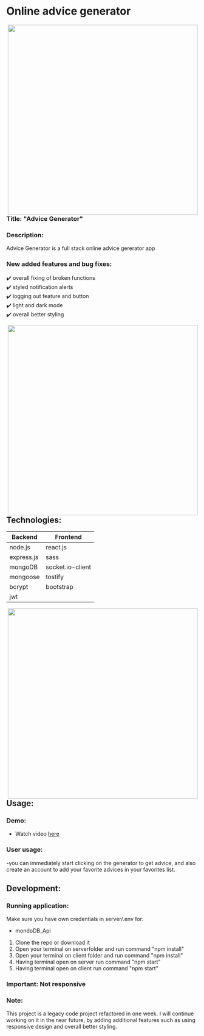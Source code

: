 # Online advice generator


<img src="https://github.com/Vreij-Lal/Advice-Generator/blob/main/homepage.png" width = '500' align = "right"/><br>
### Title: "Advice Generator" 

### Description:
Advice Generator is a full stack online advice gererator app 


### New added features and bug fixes:
:heavy_check_mark: overall fixing of broken functions <br>
:heavy_check_mark: styled notification alerts <br>
:heavy_check_mark: logging out feature and button<br>
:heavy_check_mark: light and dark mode<br>
:heavy_check_mark: overall better styling<br>

<img src="https://github.com/Vreij-Lal/Advice-Generator/blob/main/homepage%20light%20mode.png" width = '500' align = "right"/><br>

## Technologies: 
|Backend | Frontend |
| --- | --- |
| node.js | react.js |
| express.js |sass|
| mongoDB | socket.io-client| 
|mongoose| tostify|
|bcrypt|bootstrap|
|jwt||

<img src="https://github.com/Vreij-Lal/Advice-Generator/blob/main/signup.png" width = '500' align = "right"/><br>

## Usage: 

### Demo:
- Watch video [here](https://www.youtube.com/watch?v=HH8ess0OGc8)

### User usage:
-you can immediately start clicking on the generator to get advice, and also create an account to add your favorite advices in your favorites list.

## Development:

### Running application:
Make sure you have own credentials in server/.env for:

- mondoDB_Api 

1. Clone the repo or download it
2. Open your terminal on serverfolder and run command "npm install"
3. Open your terminal on client folder and run command "npm install"
4. Having terminal open on server run command "npm start"
5. Having terminal open on client run command "npm start"

### Important: Not responsive

### Note: 
This project is a legacy code project refactored in one week. I will continue working on it in the near future, by adding additional features such as using responsive design and overall better styling.
